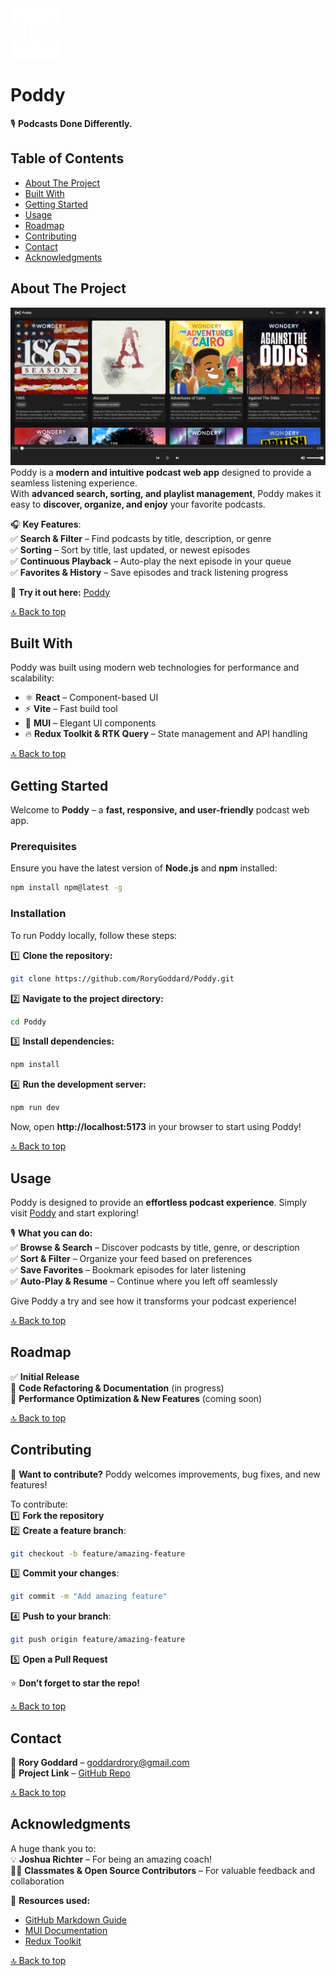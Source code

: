 <a href="https://poddy.netlify.app/">
    <img src="/src/assets/poddy_logo_darkmode.png" alt="Logo" width="80" height="80">
</a>

# **Poddy**  
🎙️ **Podcasts Done Differently.**  

## **Table of Contents**  
- [About The Project](#about-the-project)  
- [Built With](#built-with)  
- [Getting Started](#getting-started)  
- [Usage](#usage)  
- [Roadmap](#roadmap)  
- [Contributing](#contributing)  
- [Contact](#contact)  
- [Acknowledgments](#acknowledgments)  

## **About The Project**  
![Screenshot of Poddy](https://github.com/RoryGoddard/RORGOD625_FTO2405_GroupA1_Rory-Goddard_DJS11/blob/main/src/assets/Screenshot.png)
Poddy is a **modern and intuitive podcast web app** designed to provide a seamless listening experience.  
With **advanced search, sorting, and playlist management**, Poddy makes it easy to **discover, organize, and enjoy** your favorite podcasts.  

🎧 **Key Features**:  
✅ **Search & Filter** – Find podcasts by title, description, or genre  
✅ **Sorting** – Sort by title, last updated, or newest episodes  
✅ **Continuous Playback** – Auto-play the next episode in your queue  
✅ **Favorites & History** – Save episodes and track listening progress  

🚀 **Try it out here:** [Poddy](#)  

[🔝 Back to top](#table-of-contents)  

## **Built With**  
Poddy was built using modern web technologies for performance and scalability:  
- ⚛️ **React** – Component-based UI  
- ⚡ **Vite** – Fast build tool  
- 🎨 **MUI** – Elegant UI components  
- 🔥 **Redux Toolkit & RTK Query** – State management and API handling  

[🔝 Back to top](#table-of-contents)  

## **Getting Started**  

Welcome to **Poddy** – a **fast, responsive, and user-friendly** podcast web app.  

### **Prerequisites**  
Ensure you have the latest version of **Node.js** and **npm** installed:  
```sh
npm install npm@latest -g
```  

### **Installation**  
To run Poddy locally, follow these steps:  

1️⃣ **Clone the repository:**  
```sh
git clone https://github.com/RoryGoddard/Poddy.git
```  
2️⃣ **Navigate to the project directory:**  
```sh
cd Poddy
```  
3️⃣ **Install dependencies:**  
```sh
npm install
```  
4️⃣ **Run the development server:**  
```sh
npm run dev
```  

Now, open **http://localhost:5173** in your browser to start using Poddy!  

[🔝 Back to top](#table-of-contents)  

## **Usage**  

Poddy is designed to provide an **effortless podcast experience**. Simply visit [Poddy](#) and start exploring!  

🎙️ **What you can do:**  
✅ **Browse & Search** – Discover podcasts by title, genre, or description  
✅ **Sort & Filter** – Organize your feed based on preferences  
✅ **Save Favorites** – Bookmark episodes for later listening  
✅ **Auto-Play & Resume** – Continue where you left off seamlessly  

Give Poddy a try and see how it transforms your podcast experience!  

[🔝 Back to top](#table-of-contents)  

## **Roadmap**  

✅ **Initial Release**  
📌 **Code Refactoring & Documentation** (in progress)  
🚀 **Performance Optimization & New Features** (coming soon)  

[🔝 Back to top](#table-of-contents)  

## **Contributing**  

🚀 **Want to contribute?** Poddy welcomes improvements, bug fixes, and new features!  

To contribute:  
1️⃣ **Fork the repository**  
2️⃣ **Create a feature branch**:  
   ```sh
   git checkout -b feature/amazing-feature
   ```  
3️⃣ **Commit your changes**:  
   ```sh
   git commit -m "Add amazing feature"
   ```  
4️⃣ **Push to your branch**:  
   ```sh
   git push origin feature/amazing-feature
   ```  
5️⃣ **Open a Pull Request**  

⭐ **Don’t forget to star the repo!**  

[🔝 Back to top](#table-of-contents)  

## **Contact**  

📩 **Rory Goddard** – goddardrory@gmail.com  
🔗 **Project Link** – [GitHub Repo](https://github.com/RoryGoddard/Poddy)  

[🔝 Back to top](#table-of-contents)  

## **Acknowledgments**  

A huge thank you to:  
💡 **Joshua Richter** – For being an amazing coach!  
👩‍💻 **Classmates & Open Source Contributors** – For valuable feedback and collaboration  

🚀 **Resources used:**  
- [GitHub Markdown Guide](https://www.markdownguide.org/)  
- [MUI Documentation](https://mui.com/)  
- [Redux Toolkit](https://redux-toolkit.js.org/)  

[🔝 Back to top](#table-of-contents)
